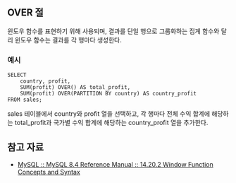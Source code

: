 ## OVER 절

윈도우 함수를 표현하기 위해 사용되며, 결과를 단일 행으로 그룹화하는 집계 함수와 달리 윈도우 함수는 결과를 각 행마다 생성한다.

### 예시

``` mysql
SELECT
    country, profit,
    SUM(profit) OVER() AS total_profit,
    SUM(profit) OVER(PARTITION BY country) AS country_profit
FROM sales;
```

sales 테이블에서 country와 profit 열을 선택하고, 각 행마다 전체 수익 합계에 해당하는 total_profit과 국가별 수익 합계에 해당하는 country_profit 열을 추가한다.

## 참고 자료

- [MySQL :: MySQL 8.4 Reference Manual :: 14.20.2 Window Function Concepts and Syntax](https://dev.mysql.com/doc/refman/8.4/en/window-functions-usage.html)